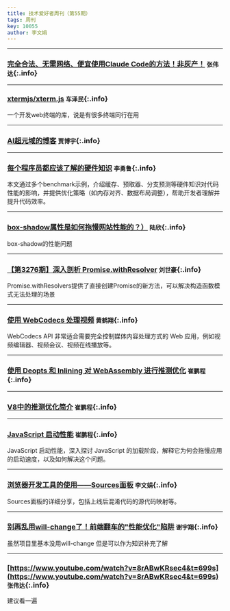 ```yaml
---
title: 技术爱好者周刊（第55期）
tags: 周刊
key: 10055
author: 李文娟
---
```

---

### [完全合法、无需网络、便宜使用Claude Code的方法！非灰产！](https://mp.weixin.qq.com/s/Fmc87uTvDp1kz5dt0EvI7A) `张伟达`{:.info}



---
### [xtermjs/xterm.js](https://github.com/xtermjs/xterm.js) `车泽民`{:.info}

一个开发web终端的库，说是有很多终端同行在用

---
### [AI超元域的博客](https://www.aivi.fyi/aiagents/introduce-SuperClaude) `贾博宇`{:.info}



---
### [每个程序员都应该了解的硬件知识](https://mp.weixin.qq.com/s/Ol9J1ZWevHSjP2ZIyidK-g) `李勇鲁`{:.info}

本文通过多个benchmark示例，介绍缓存、预取器、分支预测等硬件知识对代码性能的影响，并提供优化策略（如内存对齐、数据布局调整），帮助开发者理解并提升代码效率。

---
### [box-shadow属性是如何拖慢网站性能的？）](https://mp.weixin.qq.com/s/Pewz1s_rg793b4bEoF4bvg) `陆欣`{:.info}

 box-shadow的性能问题

---
### [【第3276期】深入剖析 Promise.withResolver](https://mp.weixin.qq.com/s/sfQW-zkjnEcULykHz09OQA) `刘世豪`{:.info}

Promise.withResolvers提供了直接创建Promise的新方法，可以解决构造函数模式无法处理的场景

---
### [使用 WebCodecs 处理视频](https://developer.chrome.google.cn/docs/web-platform/best-practices/webcodecs?hl=zh-cn) `黄鹤翔`{:.info}

WebCodecs API 非常适合需要完全控制媒体内容处理方式的 Web 应用，例如视频编辑器、视频会议、视频在线播放等。

---
### [使用 Deopts 和 Inlining 对 WebAssembly 进行推测优化](https://v8.dev/blog/wasm-speculative-optimizations) `崔鹏程`{:.info}


---
### [V8中的推测优化简介](https://archive.is/PUmGn) `崔鹏程`{:.info}


---
### [JavaScript 启动性能](https://medium.com/reloading/javascript-start-up-performance-69200f43b201) `崔鹏程`{:.info}

JavaScript 启动性能，深入探讨 JavaScript 的加载阶段，解释它为何会拖慢应用的启动速度，以及如何解决这个问题。

---
### [浏览器开发工具的使用——Sources面板](https://juejin.cn/post/7502047502342996008) `李文娟`{:.info}

Sources面板的详细分享，包括上线后混淆代码的源代码映射等。

---
### [别再乱用will-change了！前端翻车的"性能优化"陷阱](https://juejin.cn/post/7512072678174441522) `谢宇翔`{:.info}

虽然项目里基本没用will-change 但是可以作为知识补充了解

---
### [https://www.youtube.com/watch?v=8rABwKRsec4&t=699s](https://www.youtube.com/watch?v=8rABwKRsec4&t=699s) `张伟达`{:.info}

建议看一遍
